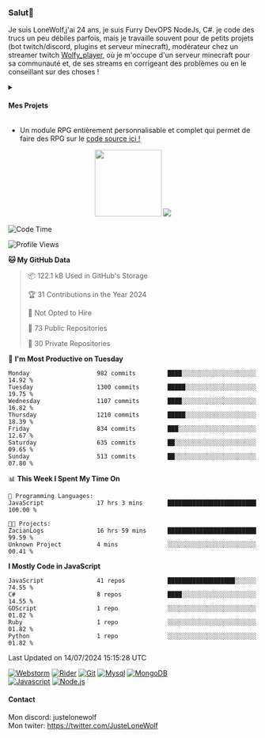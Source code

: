 <h3 id="salut-">Salut👋</h3>
<p>Je suis LoneWolf,j'ai 24 ans, je suis Furry DevOPS NodeJs, C#. je code des trucs un peu débiles parfois, mais je travaille souvent pour de petits projets (bot twitch/discord, plugins et serveur minecraft), modérateur chez un streamer twitch <a href="https://github.com/JusteLoneWolf/RPG](https://twitch.tv/wolfy_player)">Wolfy_player</a></li>, où je m'occupe d'un serveur minecraft pour sa communauté et, de ses streams en corrigeant des problèmes ou en le conseillant sur des choses !</p>
<details>
  <summary><h4 id="mes-projets">Mes Projets</h4></summary>
  <h3 id="third-level-header" align="center" style="margin: 1.3em 0px 1em; padding: 0px; font-weight: bold;font-size: 1.3em;">HUH!?</h3>
<p align="center">
  <a href="https://github.com/JusteLoneWolf/JusteLoneWolf"><img src="https://github.com/JusteLoneWolf/JusteLoneWolf/assets/36123003/a53eb4ad-8ecc-489c-8ff7-37ad3314c110" align=center/ width="512"></a></a>
</p>
</details>
<ul>
<li>Un module RPG entièrement personnalisable et complet qui permet de faire des RPG sur le <a href="https://github.com/JusteLoneWolf/RPG">code source ici !</a></li>
</ul>
<p align="center">
  <a href="https://www.patreon.com/bePatron?u=43559512" data-patreon-widget-type="become-patron-button" align=center><img src="https://github.com/JusteLoneWolf/JusteLoneWolf/assets/36123003/88d6d538-ced5-4b36-aa08-23df5633a757" width=135></a>
  <a href="https://github.com/JusteLoneWolf/JusteLoneWolf"><img src="https://ko-fi.com/img/githubbutton_sm.svg" align=center/></a>
</p>


<!--START_SECTION:waka-->
![Code Time](http://img.shields.io/badge/Code%20Time-2%2C637%20hrs%2025%20mins-blue)

![Profile Views](http://img.shields.io/badge/Profile%20Views-2-blue)

**🐱 My GitHub Data** 

> 📦 122.1 kB Used in GitHub's Storage 
 > 
> 🏆 31 Contributions in the Year 2024
 > 
> 🚫 Not Opted to Hire
 > 
> 📜 73 Public Repositories 
 > 
> 🔑 30 Private Repositories 
 > 
📅 **I'm Most Productive on Tuesday** 

```text
Monday                   982 commits         ████░░░░░░░░░░░░░░░░░░░░░   14.92 % 
Tuesday                  1300 commits        █████░░░░░░░░░░░░░░░░░░░░   19.75 % 
Wednesday                1107 commits        ████░░░░░░░░░░░░░░░░░░░░░   16.82 % 
Thursday                 1210 commits        █████░░░░░░░░░░░░░░░░░░░░   18.39 % 
Friday                   834 commits         ███░░░░░░░░░░░░░░░░░░░░░░   12.67 % 
Saturday                 635 commits         ██░░░░░░░░░░░░░░░░░░░░░░░   09.65 % 
Sunday                   513 commits         ██░░░░░░░░░░░░░░░░░░░░░░░   07.80 % 
```


📊 **This Week I Spent My Time On** 

```text
💬 Programming Languages: 
JavaScript               17 hrs 3 mins       █████████████████████████   100.00 % 

🐱‍💻 Projects: 
ZacianLogs               16 hrs 59 mins      █████████████████████████   99.59 % 
Unknown Project          4 mins              ░░░░░░░░░░░░░░░░░░░░░░░░░   00.41 % 
```

**I Mostly Code in JavaScript** 

```text
JavaScript               41 repos            ███████████████████░░░░░░   74.55 % 
C#                       8 repos             ████░░░░░░░░░░░░░░░░░░░░░   14.55 % 
GDScript                 1 repo              ░░░░░░░░░░░░░░░░░░░░░░░░░   01.82 % 
Ruby                     1 repo              ░░░░░░░░░░░░░░░░░░░░░░░░░   01.82 % 
Python                   1 repo              ░░░░░░░░░░░░░░░░░░░░░░░░░   01.82 % 
```




 Last Updated on 14/07/2024 15:15:28 UTC
<!--END_SECTION:waka-->

[![Webstorm](https://img.shields.io/badge/Webstrom-007acc?style=for-the-badge&logo=JetBrains&logoColor=white)](https://www.jetbrains.com/)
[![Rider](https://img.shields.io/badge/Rider-007acc?style=for-the-badge&logo=JetBrains&logoColor=white)](https://www.jetbrains.com/)
[![Git](https://img.shields.io/badge/Git-f05032?style=for-the-badge&logo=git&logoColor=white)](https://git-scm.com/)
[![Mysql](https://img.shields.io/badge/Mysql-4479a1?style=for-the-badge&color=white&logo=mysql)](https://www.mysql.com/fr/) 
[![MongoDB](https://img.shields.io/badge/MongoDB-47a248?style=for-the-badge&logo=mongodb&logoColor=white)](https://www.mongodb.com/)    
[![Javascript](https://img.shields.io/badge/Javascript-f7df1e?style=for-the-badge&logo=javascript&logoColor=white)](https://developer.mozilla.org/en-US/docs/Web/JavaScript)
[![Node.js](https://img.shields.io/badge/Node.js-339933?style=for-the-badge&logo=node.js&logoColor=white)](https://nodejs.org/en/)


#### Contact
Mon discord: justelonewolf</br>
Mon twiter: https://twitter.com/JusteLoneWolf
